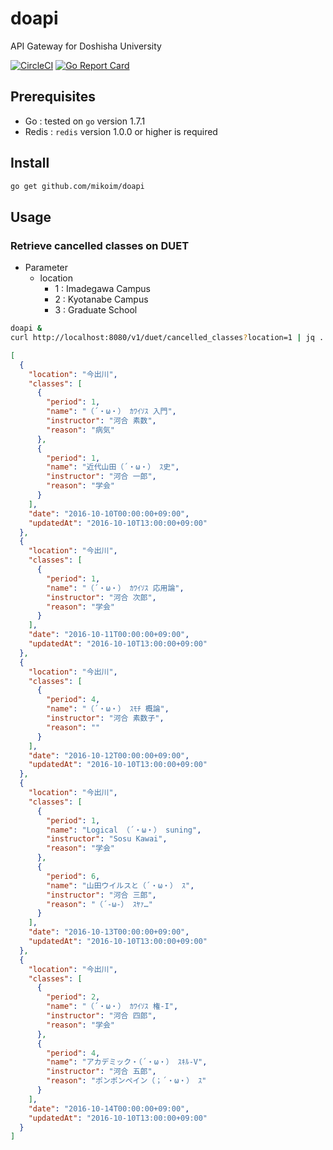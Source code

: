 # doapi
API Gateway for Doshisha University

[![CircleCI](https://circleci.com/gh/mikoim/doapi/tree/master.svg?style=svg)](https://circleci.com/gh/mikoim/doapi/tree/master)
[![Go Report Card](https://goreportcard.com/badge/github.com/mikoim/doapi)](https://goreportcard.com/report/github.com/mikoim/doapi)

## Prerequisites

* Go : tested on `go` version 1.7.1
* Redis : `redis` version 1.0.0 or higher is required

## Install

```bash
go get github.com/mikoim/doapi
```

## Usage

### Retrieve cancelled classes on DUET

* Parameter
  * location
    * 1 : Imadegawa Campus
    * 2 : Kyotanabe Campus
    * 3 : Graduate School

```bash
doapi &
curl http://localhost:8080/v1/duet/cancelled_classes?location=1 | jq .
```

```json
[
  {
    "location": "今出川",
    "classes": [
      {
        "period": 1,
        "name": "（´・ω・） ｶﾜｲｿｽ 入門",
        "instructor": "河合 素数",
        "reason": "病気"
      },
      {
        "period": 1,
        "name": "近代山田（´・ω・） ｽ史",
        "instructor": "河合 一郎",
        "reason": "学会"
      }
    ],
    "date": "2016-10-10T00:00:00+09:00",
    "updatedAt": "2016-10-10T13:00:00+09:00"
  },
  {
    "location": "今出川",
    "classes": [
      {
        "period": 1,
        "name": "（´・ω・） ｶﾜｲｿｽ 応用論",
        "instructor": "河合 次郎",
        "reason": "学会"
      }
    ],
    "date": "2016-10-11T00:00:00+09:00",
    "updatedAt": "2016-10-10T13:00:00+09:00"
  },
  {
    "location": "今出川",
    "classes": [
      {
        "period": 4,
        "name": "（´・ω・） ｽﾓﾁ 概論",
        "instructor": "河合 素数子",
        "reason": ""
      }
    ],
    "date": "2016-10-12T00:00:00+09:00",
    "updatedAt": "2016-10-10T13:00:00+09:00"
  },
  {
    "location": "今出川",
    "classes": [
      {
        "period": 1,
        "name": "Logical （´・ω・） suning",
        "instructor": "Sosu Kawai",
        "reason": "学会"
      },
      {
        "period": 6,
        "name": "山田ウイルスと（´・ω・） ｽ",
        "instructor": "河合 三郎",
        "reason": "（´-ω-） ｽﾔｧ…"
      }
    ],
    "date": "2016-10-13T00:00:00+09:00",
    "updatedAt": "2016-10-10T13:00:00+09:00"
  },
  {
    "location": "今出川",
    "classes": [
      {
        "period": 2,
        "name": "（´・ω・） ｶﾜｲｿｽ 権-I",
        "instructor": "河合 四郎",
        "reason": "学会"
      },
      {
        "period": 4,
        "name": "アカデミック・（´・ω・） ｽｷﾙ-V",
        "instructor": "河合 五郎",
        "reason": "ポンポンペイン（；´・ω・） ｽ"
      }
    ],
    "date": "2016-10-14T00:00:00+09:00",
    "updatedAt": "2016-10-10T13:00:00+09:00"
  }
]
```
